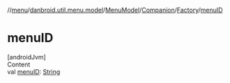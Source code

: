 //[menu](../../../../../index.md)/[danbroid.util.menu.model](../../../index.md)/[MenuModel](../../index.md)/[Companion](../index.md)/[Factory](index.md)/[menuID](menu-i-d.md)



# menuID  
[androidJvm]  
Content  
val [menuID](menu-i-d.md): [String](https://kotlinlang.org/api/latest/jvm/stdlib/kotlin/-string/index.html)  



